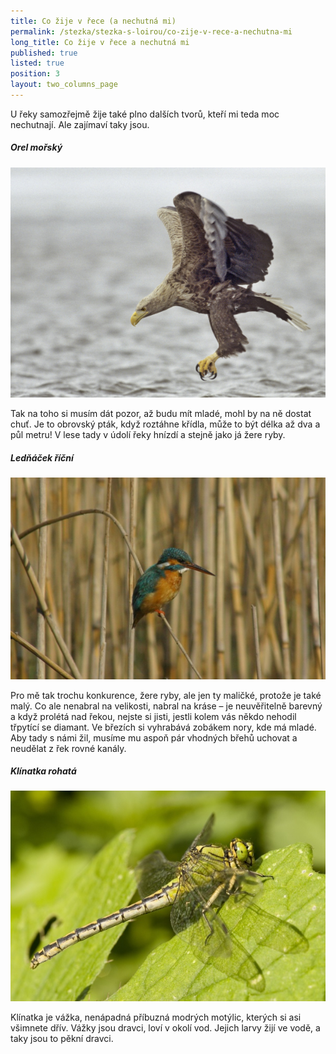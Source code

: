```yaml
---
title: Co žije v řece (a nechutná mi)
permalink: /stezka/stezka-s-loirou/co-zije-v-rece-a-nechutna-mi
long_title: Co žije v řece a nechutná mi
published: true
listed: true
position: 3
layout: two_columns_page
---
```

U řeky samozřejmě žije také plno dalších tvorů, kteří mi teda moc
nechutnají. Ale zajímaví taky jsou.

##### Orel mořský

![](/media/Orel_mo_sk__610.jpg)

Tak na toho si musím dát pozor,
až budu mít mladé, mohl by na ně dostat chuť. Je to obrovský pták, když
roztáhne křídla, může to být délka až dva a půl metru! V lese tady v
údolí řeky hnízdí a stejně jako já žere ryby.

##### Ledňáček říční

![](/media/led___ek____n__610.jpg)

Pro mě tak trochu konkurence, žere ryby, ale jen ty maličké, protože je
také malý. Co ale nenabral na velikosti, nabral na kráse – je
neuvěřitelně barevný a když prolétá nad řekou, nejste si jisti, jestli
kolem vás někdo nehodil třpytící se diamant. Ve březích si vyhrabává
zobákem nory, kde má mladé. Aby tady s námi žil, musíme mu aspoň pár
vhodných břehů uchovat a neudělat z řek rovné kanály.

##### Klínatka rohatá

![](/media/Klinatka-rohata_610.jpg)

Klínatka je vážka, nenápadná příbuzná modrých motýlic, kterých si asi
všimnete dřív. Vážky jsou dravci, loví v okolí vod. Jejich larvy žijí ve
vodě, a taky jsou to pěkní dravci.
